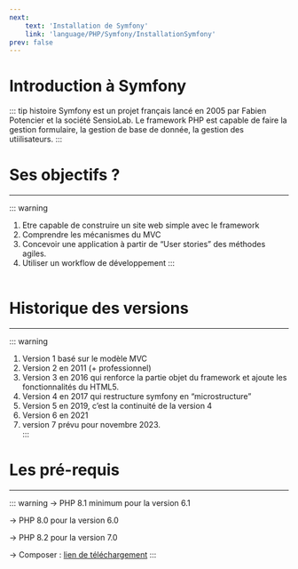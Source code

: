 ```yaml
---
next: 
    text: 'Installation de Symfony'
    link: 'language/PHP/Symfony/InstallationSymfony'
prev: false
---
```

# Introduction à Symfony

::: tip histoire
Symfony est un projet français lancé en 2005 par Fabien Potencier et la société SensioLab. Le framework PHP est capable de faire la gestion formulaire, la gestion de base de donnée, la gestion des utiilisateurs.
:::
<br>

# Ses objectifs ?

---
::: warning
1. Etre capable de construire un site web simple avec le framework
2. Comprendre les mécanismes du MVC
3. Concevoir une application à partir de “User stories” des méthodes agiles.
4. Utiliser un workflow de développement
:::
<br><br>

# Historique des versions

---
::: warning
1. Version 1 basé sur le modèle MVC
2. Version 2 en 2011 (+ professionnel)
3. Version 3 en 2016 qui renforce la partie objet du framework et ajoute les fonctionnalités du HTML5.
4. Version 4 en 2017 qui restructure symfony en “microstructure”
5. Version 5 en 2019, c’est la continuité de la version 4
6. Version 6 en 2021
7. version 7 prévu pour novembre 2023.  
:::

# Les pré-requis

---
::: warning
→ PHP 8.1 minimum pour la version 6.1

→ PHP 8.0 pour la version 6.0

→ PHP 8.2 pour la version 7.0

→ Composer : [lien de téléchargement](https://getcomposer.org/)
:::
